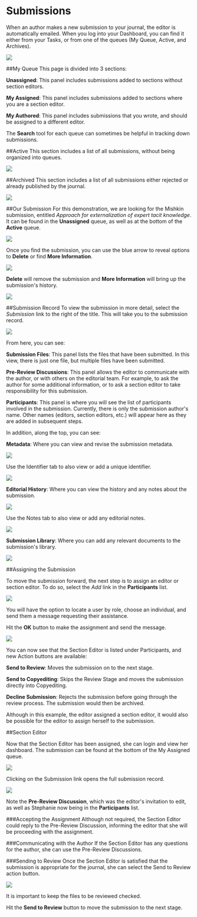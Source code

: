 # Submissions

When an author makes a new submission to your journal, the editor is automatically emailed. When you log into your Dashboard, you can find it either from your Tasks, or from one of the queues (My Queue, Active, and Archives).

![](learning-ojs-3-ed-submissions.png)

##My Queue
This page is divided into 3 sections:

**Unassigned**: This panel includes submissions added to sections without section editors.

**My Assigned**: This panel includes submissions added to sections where you are a section editor.

**My Authored**: This panel includes submissions that you wrote, and should be assigned to a different editor.

The **Search** tool for each queue can sometimes be helpful in tracking down submissions.

##Active
This section includes a list of all submissions, without being organized into queues.

![](learning-ojs-3-ed-submissions-active.png)

##Archived
This section includes a list of all submissions either rejected or already published by the journal.

![](learning-ojs-3-ed-submissions-achived.png)

##Our Submission
For this demonstration, we are looking for the Mishkin submission, entitled *Approach for externalization of expert tacit knowledge*. It can be found in the **Unassigned** queue, as well as at the bottom of the **Active** queue.

![](learning-ojs-3-ed-submissions-unassigned.png)

Once you find the submission, you can use the blue arrow to reveal options to **Delete** or find **More Information**.

![](learning-ojs-3-ed-submissions-more-info.png)

**Delete** will remove the submission and **More Information** will bring up the submission's history.

![](learning-ojs-3-ed-submissions-history.png)

##Submission Record
To view the submission in more detail, select the *Submission* link to the right of the title. This will take you to the submission record.

![](learning-ojs-3-ed-submissions-record.png)

From here, you can see:

**Submission Files**: This panel lists the files that have been submitted. In this view, there is just one file, but multiple files have been submitted.

**Pre-Review Discussions**: This panel allows the editor to communicate with the author, or with others on the editorial team. For example, to ask the author for some additional information, or to ask a section editor to take responsibility for this submission.

**Participants**: This panel is where you will see the list of participants involved in the submission. Currently, there is only the submission author's name. Other names (editors, section editors, etc.) will appear here as they are added in subsequent steps.

In addition, along the top, you can see:

**Metadata**: Where you can view and revise the submission metadata.

![](learning-ojs-3-ed-submissions-metadata.png)

Use the Identifier tab to also view or add a unique identifier.

![](learning-ojs-3-ed-submissions-identifiers.png)

**Editorial History**: Where you can view the history and any notes about the submission.

![](learning-ojs-3-ed-submissions-ed-history.png)

Use the Notes tab to also view or add any editorial notes.

![](learning-ojs-3-ed-submissions-notes.png)

**Submission Library**: Where you can add any relevant documents to the submission's library.

![](learning-ojs-3-ed-submissions-sub-library.png)


##Assigning the Submission

To move the submission forward, the next step is to assign an editor or section editor. To do so, select the *Add* link in the **Participants** list.

![](learning-ojs-3-ed-submissions-add-participant.png)

You will have the option to locate a user by role, choose an individual, and send them a message requesting their assistance.

Hit the **OK** button to make the assignment and send the message.

![](learning-ojs-3-ed-submissions-se-added.png)

You can now see that the Section Editor is listed under Participants, and new Action buttons are available:

**Send to Review**: Moves the submission on to the next stage.

**Send to Copyediting**: Skips the Review Stage and moves the submission directly into Copyediting.

**Decline Submission**: Rejects the submission before going through the review process. The submission would then be archived.

Although in this example, the editor assigned a section editor, it would also be possible for the editor to assign herself to the submission.

##Section Editor

Now that the Section Editor has been assigned, she can login and view her dashboard. The submission can be found at the bottom of the My Assigned queue.

![](learning-ojs-3-ed-submissions-se-queue.png)

Clicking on the Submission link opens the full submission record.

![](learning-ojs-3-ed-submissions-se-record.png)

Note the **Pre-Review Discussion**, which was the editor's invitation to edit, as well as Stephanie now being in the **Participants** list.

###Accepting the Assignment
Although not required, the Section Editor could reply to the Pre-Review Discussion, informing the editor that she will be proceeding with the assignment.

###Communicating with the Author
If the Section Editor has any questions for the author, she can use the Pre-Review Discussions.

###Sending to Review
Once the Section Editor is satisfied that the submission is appropriate for the journal, she can select the Send to Review action button.

![](learning-ojs-3-ed-submissions-send-to-review.png)

It is important to keep the files to be reviewed checked.

Hit the **Send to Review** button to move the submission to the next stage.

